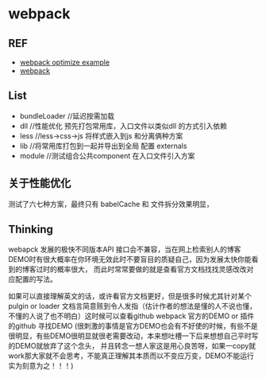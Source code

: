 # webpack 

## REF
- [webpack optimize example](https://github.com/advence-liz/webpack-optimize-example)
- [webpack](https://github.com/webpack/webpack)
## List
- bundleLoader //延迟按需加载
- dll  //性能优化 预先打包常用库，入口文件以类似dll 的方式引入依赖
- less //less->css->js 将样式嵌入到js 和分离俩种方案
- lib  //将常用库打包到一起并导出到全局 配置 externals
- module //测试组合公共component 在入口文件引入方案
## 关于性能优化

测试了六七种方案，最终只有 babelCache 和 文件拆分效果明显，

## Thinking

webapck 发展的极快不同版本API 接口会不兼容，当在网上检索别人的博客DEMO时有很大概率在你环境无效此时不要盲目的质疑自己，因为发展太快你能看到的博客过时的概率很大，
而此时常常要做的就是查看官方文档找找灵感改改对应配置的写法。

如果可以直接理解英文的话，或许看官方文档更好，但是很多时候尤其针对某个pulgin or loader 文档言简意赅到令人发指（估计作者的想法是懂的人不说也懂，不懂的人说了也不明白）这时候可以查看github webpack 官方的DEMO or 插件的github 寻找DEMO (很刺激的事情是官方DEMO也会有不好使的时候，有些不是很明显，有些DEMO很明显就很老需要改动，本来想吐槽一下后来想想自己平时写的DEMO就放弃了这个念头，
并且转念一想人家这是用心良苦呀，如果一copy就work那大家就不会思考，不能真正理解其本质而以不变应万变，DEMO不能运行实为刻意为之！！！)